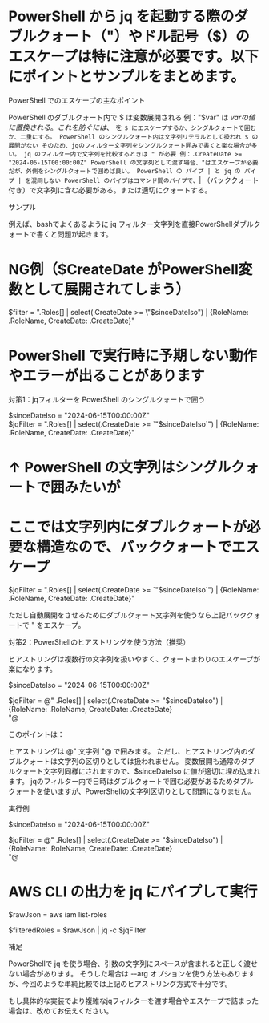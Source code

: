# PowerShell から jq を起動する際のダブルクォート（"）やドル記号（$）のエスケープは特に注意が必要です。以下にポイントとサンプルをまとめます。
 

PowerShell でのエスケープの主なポイント
 

PowerShell のダブルクォート内で $ は変数展開される
例："$var" は $var の値に置換される。
これを防ぐには、$ を `$ にエスケープするか、シングルクォートで囲むか、二重にする。
PowerShell のシングルクォート内は文字列リテラルとして扱われ $ の展開がない
そのため、jqのフィルター文字列をシングルクォート囲みで書くと楽な場合が多い。
jq のフィルター内で文字列を比較するときは " が必要
例：.CreateDate >= "2024-06-15T00:00:00Z"
PowerShell の文字列として渡す場合、"はエスケープが必要だが、外側をシングルクォートで囲めば良い。
PowerShell の パイプ | と jq の パイプ | を混同しない
PowerShell のパイプはコマンド間のパイプで、`| （バッククォート付き）で文字列に含む必要がある。または適切にクォートする。
 

サンプル
 
例えば、bashでよくあるように jq フィルター文字列を直接PowerShellダブルクォートで書くと問題が起きます。


# NG例（$CreateDate がPowerShell変数として展開されてしまう）  
$filter = ".Roles[] | select(.CreateDate >= \"$sinceDateIso\") | {RoleName: .RoleName, CreateDate: .CreateDate}"  
  
# PowerShell で実行時に予期しない動作やエラーが出ることがあります  
 

対策1：jqフィルターを PowerShell のシングルクォートで囲う
 


$sinceDateIso = "2024-06-15T00:00:00Z"  
$jqFilter = ".Roles[] | select(.CreateDate >= `"$sinceDateIso`") | {RoleName: .RoleName, CreateDate: .CreateDate}"  
  
# ↑ PowerShell の文字列はシングルクォートで囲みたいが  
# ここでは文字列内にダブルクォートが必要な構造なので、バッククォートでエスケープ  
$jqFilter = ".Roles[] | select(.CreateDate >= `"$sinceDateIso`") | {RoleName: .RoleName, CreateDate: .CreateDate}"  
 

ただし自動展開をさせるためにダブルクォート文字列を使うなら上記バッククォートで " をエスケープ。


対策2：PowerShellのヒアストリングを使う方法（推奨）
 
ヒアストリングは複数行の文字列を扱いやすく、クォートまわりのエスケープが楽になります。


$sinceDateIso = "2024-06-15T00:00:00Z"  
  
$jqFilter = @"  
.Roles[] | select(.CreateDate >= "$sinceDateIso") | {RoleName: .RoleName, CreateDate: .CreateDate}  
"@  
 
このポイントは：

ヒアストリングは @" 文字列 "@ で囲みます。
ただし、ヒアストリング内のダブルクォートは文字列の区切りとしては扱われません。
変数展開も通常のダブルクォート文字列同様にされますので、$sinceDateIso に値が適切に埋め込まれます。
jqのフィルター内で日時はダブルクォートで囲む必要があるためダブルクォートを使いますが、PowerShellの文字列区切りとして問題になりません。
 

実行例
 


$sinceDateIso = "2024-06-15T00:00:00Z"  
  
$jqFilter = @"  
.Roles[] | select(.CreateDate >= "$sinceDateIso") | {RoleName: .RoleName, CreateDate: .CreateDate}  
"@  
  
# AWS CLI の出力を jq にパイプして実行  
$rawJson = aws iam list-roles  
  
$filteredRoles = $rawJson | jq -c $jqFilter  
 
 

補足
 

PowerShellで jq を使う場合、引数の文字列にスペースが含まれると正しく渡せない場合があります。
そうした場合は --arg オプションを使う方法もありますが、今回のような単純比較では上記のヒアストリング方式で十分です。
 
もし具体的な実装でより複雑なjqフィルターを渡す場合やエスケープで詰まった場合は、改めてお伝えください。